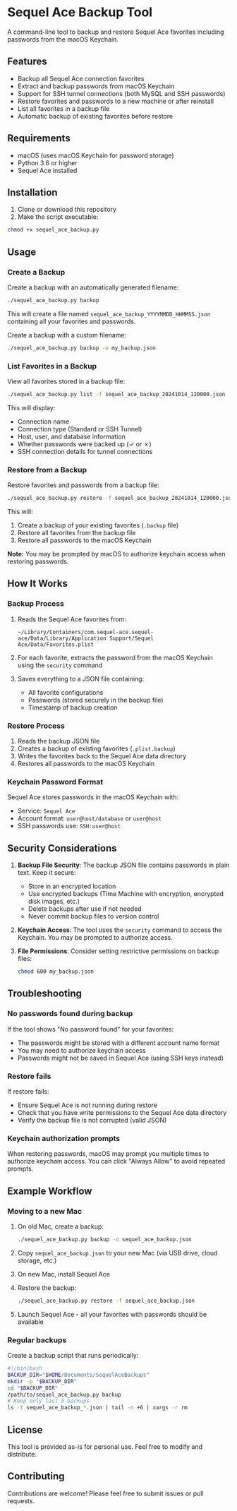 # Sequel Ace Backup Tool

A command-line tool to backup and restore Sequel Ace favorites including passwords from the macOS Keychain.

## Features

- Backup all Sequel Ace connection favorites
- Extract and backup passwords from macOS Keychain
- Support for SSH tunnel connections (both MySQL and SSH passwords)
- Restore favorites and passwords to a new machine or after reinstall
- List all favorites in a backup file
- Automatic backup of existing favorites before restore

## Requirements

- macOS (uses macOS Keychain for password storage)
- Python 3.6 or higher
- Sequel Ace installed

## Installation

1. Clone or download this repository
2. Make the script executable:

```bash
chmod +x sequel_ace_backup.py
```

## Usage

### Create a Backup

Create a backup with an automatically generated filename:

```bash
./sequel_ace_backup.py backup
```

This will create a file named `sequel_ace_backup_YYYYMMDD_HHMMSS.json` containing all your favorites and passwords.

Create a backup with a custom filename:

```bash
./sequel_ace_backup.py backup -o my_backup.json
```

### List Favorites in a Backup

View all favorites stored in a backup file:

```bash
./sequel_ace_backup.py list -f sequel_ace_backup_20241014_120000.json
```

This will display:
- Connection name
- Connection type (Standard or SSH Tunnel)
- Host, user, and database information
- Whether passwords were backed up (✓ or ✗)
- SSH connection details for tunnel connections

### Restore from a Backup

Restore favorites and passwords from a backup file:

```bash
./sequel_ace_backup.py restore -f sequel_ace_backup_20241014_120000.json
```

This will:
1. Create a backup of your existing favorites (`.backup` file)
2. Restore all favorites from the backup file
3. Restore all passwords to the macOS Keychain

**Note:** You may be prompted by macOS to authorize keychain access when restoring passwords.

## How It Works

### Backup Process

1. Reads the Sequel Ace favorites from:
   ```
   ~/Library/Containers/com.sequel-ace.sequel-ace/Data/Library/Application Support/Sequel Ace/Data/Favorites.plist
   ```

2. For each favorite, extracts the password from the macOS Keychain using the `security` command

3. Saves everything to a JSON file containing:
   - All favorite configurations
   - Passwords (stored securely in the backup file)
   - Timestamp of backup creation

### Restore Process

1. Reads the backup JSON file
2. Creates a backup of existing favorites (`.plist.backup`)
3. Writes the favorites back to the Sequel Ace data directory
4. Restores all passwords to the macOS Keychain

### Keychain Password Format

Sequel Ace stores passwords in the macOS Keychain with:
- Service: `Sequel Ace`
- Account format: `user@host/database` or `user@host`
- SSH passwords use: `SSH:user@host`

## Security Considerations

1. **Backup File Security**: The backup JSON file contains passwords in plain text. Keep it secure:
   - Store in an encrypted location
   - Use encrypted backups (Time Machine with encryption, encrypted disk images, etc.)
   - Delete backups after use if not needed
   - Never commit backup files to version control

2. **Keychain Access**: The tool uses the `security` command to access the Keychain. You may be prompted to authorize access.

3. **File Permissions**: Consider setting restrictive permissions on backup files:
   ```bash
   chmod 600 my_backup.json
   ```

## Troubleshooting

### No passwords found during backup

If the tool shows "No password found" for your favorites:
- The passwords might be stored with a different account name format
- You may need to authorize keychain access
- Passwords might not be saved in Sequel Ace (using SSH keys instead)

### Restore fails

If restore fails:
- Ensure Sequel Ace is not running during restore
- Check that you have write permissions to the Sequel Ace data directory
- Verify the backup file is not corrupted (valid JSON)

### Keychain authorization prompts

When restoring passwords, macOS may prompt you multiple times to authorize keychain access. You can click "Always Allow" to avoid repeated prompts.

## Example Workflow

### Moving to a new Mac

1. On old Mac, create a backup:
   ```bash
   ./sequel_ace_backup.py backup -o sequel_ace_backup.json
   ```

2. Copy `sequel_ace_backup.json` to your new Mac (via USB drive, cloud storage, etc.)

3. On new Mac, install Sequel Ace

4. Restore the backup:
   ```bash
   ./sequel_ace_backup.py restore -f sequel_ace_backup.json
   ```

5. Launch Sequel Ace - all your favorites with passwords should be available

### Regular backups

Create a backup script that runs periodically:

```bash
#!/bin/bash
BACKUP_DIR="$HOME/Documents/SequelAceBackups"
mkdir -p "$BACKUP_DIR"
cd "$BACKUP_DIR"
/path/to/sequel_ace_backup.py backup
# Keep only last 5 backups
ls -t sequel_ace_backup_*.json | tail -n +6 | xargs -r rm
```

## License

This tool is provided as-is for personal use. Feel free to modify and distribute.

## Contributing

Contributions are welcome! Please feel free to submit issues or pull requests.
